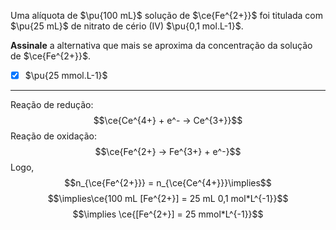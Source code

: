 Uma alíquota de $\pu{100 mL}$ solução de $\ce{Fe^{2+}}$ foi titulada com $\pu{25 mL}$ de nitrato de cério (IV) $\pu{0,1 mol.L-1}$.

**Assinale** a alternativa que mais se aproxima da concentração da solução de $\ce{Fe^{2+}}$.

- [x] $\pu{25 mmol.L-1}$


---

Reação de redução:
$$\ce{Ce^{4+} + e^- -> Ce^{3+}}$$
Reação de oxidação:
$$\ce{Fe^{2+} -> Fe^{3+} + e^-}$$
Logo,
$$n_{\ce{Fe^{2+}}} = n_{\ce{Ce^{4+}}}\implies$$
$$\implies\ce{100 mL [Fe^{2+}] = 25 mL 0,1 mol*L^{-1}}$$
$$\implies \ce{[Fe^{2+}] = 25 mmol*L^{-1}}$$

